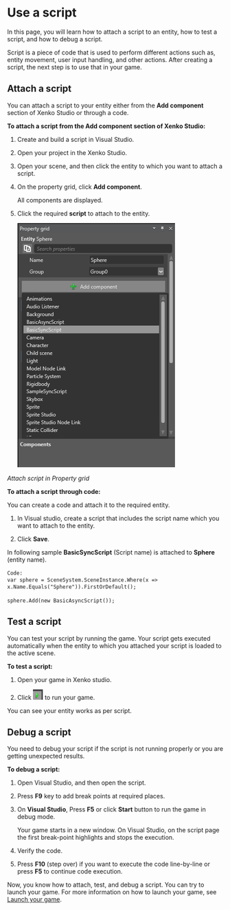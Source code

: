 # Use a script

In this page, you will learn how to attach a script to an entity, how to test a script, and how to debug a script. 

Script is a piece of code that is used to perform different actions such as, entity movement, user input handling, and other actions. After creating a script, the next step is to use that in your game.

## Attach a script

You can attach a script to your entity either from the **Add component** section of Xenko Studio or through a code.

**To attach a script from the Add component section of Xenko Studio:**

 1. Create and build a script in Visual Studio.
 2. Open your project in the Xenko Studio.
 3. Open your scene, and then click the entity to which you want to attach a script.
 4. On the property grid, click **Add component**.

    All components are displayed.

 5. Click the required **script** to attach to the entity.

    ![Script in Property grid](media/use-script-attach-script.png)

   _Attach script in Property grid_


**To attach a script through code:**

You can create a code and attach it to the required entity. 

 1. In Visual studio, create a script that includes the script name which you want to attach to the entity.

 2. Click **Save**. 

In following sample **BasicSyncScript** (Script name) is attached to **Sphere** (entity name). 

```
Code: 
var sphere = SceneSystem.SceneInstance.Where(x => x.Name.Equals("Sphere")).FirstOrDefault();

sphere.Add(new BasicAsyncScript());
```

## Test a script

You can test your script by running the game. Your script gets executed automatically when the entity to which you attached your script is loaded to the active scene.

**To test a script:**

 1. Open your game in Xenko studio.

 2. Click ![play](media/use-script-attach-play.png) to run your game.

You can see your entity works as per script.
## Debug a script

You need to debug your script if the script is not running properly or you are getting unexpected results.

**To debug a script:**

 1. Open Visual Studio, and then open the script.

 2. Press **F9** key to add break points at required places.

 3. On **Visual Studio**, Press **F5** or click **Start** button to run the game in debug mode.

    Your game starts in a new window. On Visual Studio, on the script page the first break-point highlights and stops the execution. 

 4. Verify the code.

 5. Press **F10** (step over) if you want to execute the code line-by-line or press **F5** to continue code execution.

Now, you know how to attach, test, and debug a script. You can try to launch your game. For more information on how to launch your game, see [Launch your game](launch-your-game.md). 
